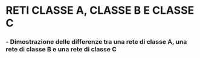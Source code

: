 # RETI CLASSE A, CLASSE B E CLASSE C

### - Dimostrazione delle differenze tra una rete di classe A, una rete di classe B e una rete di classe C
